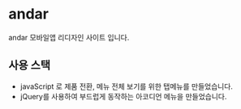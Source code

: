 # andar
andar 모바일앱 리디자인 사이트 입니다.
## 사용 스택
- javaScript 로 제품 전환, 메뉴 전체 보기를 위한 탭메뉴를 만들었습니다.
- jQuery를 사용하여 부드럽게 동작하는 아코디언 메뉴을 만들었습니다.
